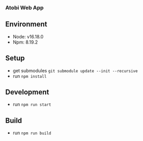 ### Atobi Web App

## Environment

- Node: v16.18.0
- Npm: 8.19.2

## Setup

- get submodules `git submodule update --init --recursive`
- run `npm install`

## Development

- run `npm run start`

## Build

- run `npm run build`
